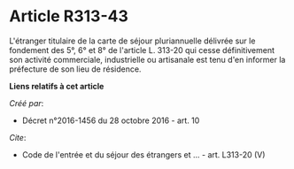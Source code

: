 # Article R313-43

L'étranger titulaire de la carte de séjour pluriannuelle délivrée sur le fondement des 5°, 6° et 8° de l'article L. 313-20
qui cesse définitivement son activité commerciale, industrielle ou artisanale est tenu d'en informer la préfecture de son
lieu de résidence.

**Liens relatifs à cet article**

_Créé par_:

  - Décret n°2016-1456 du 28 octobre 2016 - art. 10

_Cite_:

  - Code de l'entrée et du séjour des étrangers et ... - art. L313-20 (V)
